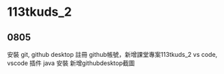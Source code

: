 # 113tkuds_2


## 0805
安裝 git, github desktop
註冊 github帳號，新增課堂專案113tkuds_2
vs code, vscode 插件
java 安裝
新增githubdesktop截圖
